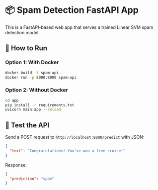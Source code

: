 # 📦 Spam Detection FastAPI App

This is a FastAPI-based web app that serves a trained Linear SVM spam detection model.

## 🚀 How to Run

### Option 1: With Docker

```bash
docker build -t spam-api .
docker run -p 8000:8000 spam-api
```

### Option 2: Without Docker

```bash
cd app
pip install -r requirements.txt
uvicorn main:app --reload
```

## 🧪 Test the API

Send a POST request to `http://localhost:8000/predict` with JSON:

```json
{
  "text": "Congratulations! You've won a free cruise!"
}
```

Response:
```json
{
  "prediction": "spam"
}
```